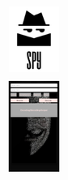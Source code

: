 
<p align="center"> <img src="https://github.com/Chavan27/Spy-App/blob/master/Screenshot%202019-07-15%20at%2011.30.10%20PM.png" width="20%">

<p align="center"> <img src="https://github.com/Chavan27/Spy-App/blob/master/Simulator%20Screen%20Shot%20-%20iPhone%208%20Plus%20-%202019-07-14%20at%2021.33.42.png" width="20%">



